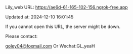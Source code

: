 Lily_web URL: https://ae6d-61-165-102-156.ngrok-free.app

Updated at: 2024-12-10 16:01:45

If you cannot open this URL, the server might be down.

Please contact: 

goley04@foxmail.com Or Wechat:GL_yeaH